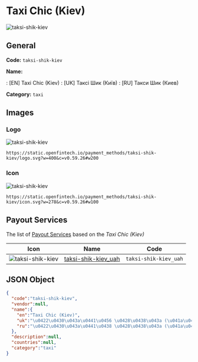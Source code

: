 
# Taxi Chic (Kiev) 
![taksi-shik-kiev](https://static.openfintech.io/payment_methods/taksi-shik-kiev/logo.svg?w=400&c=v0.59.26#w200)  

## General 
**Code:** `taksi-shik-kiev` 
 
**Name:** 
 
:	[EN] Taxi Chic (Kiev) 
:	[UK] Таксі Шик (Київ) 
:	[RU] Такси Шик (Киев) 
 
**Category:** `taxi` 
 

## Images 

### Logo 
![taksi-shik-kiev](https://static.openfintech.io/payment_methods/taksi-shik-kiev/logo.svg?w=400&c=v0.59.26#w200)  

```
https://static.openfintech.io/payment_methods/taksi-shik-kiev/logo.svg?w=400&c=v0.59.26#w200
```  

### Icon 
![taksi-shik-kiev](https://static.openfintech.io/payment_methods/taksi-shik-kiev/icon.svg?w=278&c=v0.59.26#w100)  

```
https://static.openfintech.io/payment_methods/taksi-shik-kiev/icon.svg?w=278&c=v0.59.26#w100
```  

## Payout Services 
 
The list of [Payout Services](/payout-services/) based on the _Taxi Chic (Kiev)_ 

|Icon|Name|Code| 
|:---:|:---:|:---:| 
|![taksi-shik-kiev](https://static.openfintech.io/payout_methods/taksi-shik-kiev/icon.png?w=278&c=v0.59.26#w40) |[taksi-shik-kiev_uah](/payout-services/taksi-shik-kiev_uah/)|`taksi-shik-kiev_uah`| 
 

## JSON Object 

```json
{
  "code":"taksi-shik-kiev",
  "vendor":null,
  "name":{
    "en":"Taxi Chic (Kiev)",
    "uk":"\u0422\u0430\u043a\u0441\u0456 \u0428\u0438\u043a (\u041a\u0438\u0457\u0432)",
    "ru":"\u0422\u0430\u043a\u0441\u0438 \u0428\u0438\u043a (\u041a\u0438\u0435\u0432)"
  },
  "description":null,
  "countries":null,
  "category":"taxi"
}
```  
